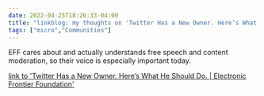 ```yaml
---
date: 2022-04-25T18:26:33-04:00
title: "linkblog: my thoughts on 'Twitter Has a New Owner. Here’s What He Should Do. | Electronic Frontier Foundation'"
tags: ["micro","Communities"]
---
```

EFF cares about and actually understands free speech and content moderation, so their voice is especially important today.
 
[link to 'Twitter Has a New Owner. Here’s What He Should Do. | Electronic Frontier Foundation'](https://www.eff.org/deeplinks/2022/04/twitter-has-new-owner-heres-what-he-should-do)
